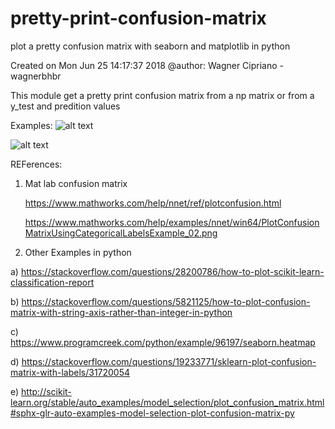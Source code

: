 # pretty-print-confusion-matrix
plot a pretty confusion matrix with seaborn and matplotlib in python

Created on Mon Jun 25 14:17:37 2018
@author: Wagner Cipriano - wagnerbhbr


This module get a pretty print confusion matrix from a np matrix or from a y_test and predition values

Examples:
![alt text](https://raw.githubusercontent.com/wcipriano/pretty-print-confusion-matrix/master/Screenshots/conf_matrix_default_1.png)

![alt text](https://raw.githubusercontent.com/wcipriano/pretty-print-confusion-matrix/master/Screenshots/conf_matrix_default_3.png)




REFerences:
1. Mat lab confusion matrix

   https://www.mathworks.com/help/nnet/ref/plotconfusion.html
   
   https://www.mathworks.com/help/examples/nnet/win64/PlotConfusionMatrixUsingCategoricalLabelsExample_02.png




2. Other Examples in python

  a) https://stackoverflow.com/questions/28200786/how-to-plot-scikit-learn-classification-report
  
  b) https://stackoverflow.com/questions/5821125/how-to-plot-confusion-matrix-with-string-axis-rather-than-integer-in-python
  
  c) https://www.programcreek.com/python/example/96197/seaborn.heatmap
  
  d) https://stackoverflow.com/questions/19233771/sklearn-plot-confusion-matrix-with-labels/31720054

  e) http://scikit-learn.org/stable/auto_examples/model_selection/plot_confusion_matrix.html#sphx-glr-auto-examples-model-selection-plot-confusion-matrix-py
